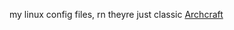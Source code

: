 my linux config files, rn theyre just classic [Archcraft](https://github.com/archcraft-os/archcraft)
